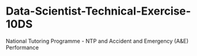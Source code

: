 # Data-Scientist-Technical-Exercise-10DS
National Tutoring Programme - NTP and Accident and Emergency (A&amp;E) Performance
